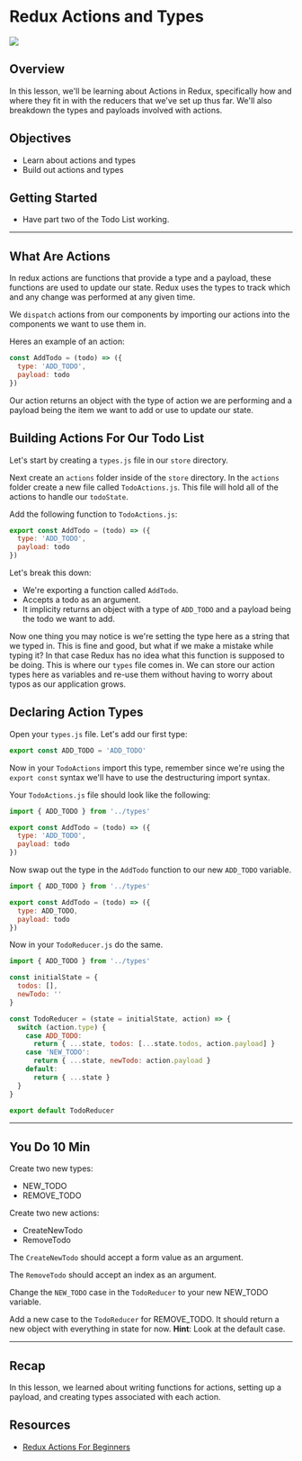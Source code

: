 # Redux Actions and Types

![](https://redux.js.org/img/tutorials/essentials/ReduxDataFlowDiagram.gif)

## Overview
In this lesson, we'll be learning about Actions in Redux, specifically how and where they fit in with the reducers that we've set up thus far. We'll also breakdown the types and payloads involved with actions.

## Objectives

- Learn about actions and types
- Build out actions and types


## Getting Started
- Have part two of the Todo List working.

___
## What Are Actions

In redux actions are functions that provide a type and a payload, these functions are used to update our state. Redux uses the types to track which and any change was performed at any given time.

We `dispatch` actions from our components by importing our actions into the components we want to use them in.

Heres an example of an action:

```js
const AddTodo = (todo) => ({
  type: 'ADD_TODO',
  payload: todo
})
```

Our action returns an object with the type of action we are performing and a payload being the item we want to add or use to update our state.

## Building Actions For Our Todo List

Let's start by creating a `types.js` file in our `store` directory.

Next create an `actions` folder inside of the `store` directory.
In the `actions` folder create a new file called `TodoActions.js`.
This file will hold all of the actions to handle our `todoState`.

Add the following function to `TodoActions.js`:

```js
export const AddTodo = (todo) => ({
  type: 'ADD_TODO',
  payload: todo
})
```

Let's break this down:

- We're exporting a function called `AddTodo`.
- Accepts a todo as an argument.
- It implicity returns an object with a type of `ADD_TODO` and a payload being the todo we want to add.

Now one thing you may notice is we're setting the type here as a string that we typed in. This is fine and good, but what if we make a mistake while typing it? In that case Redux has no idea what this function is supposed to be doing. This is where our `types` file comes in. We can store our action types here as variables and re-use them without having to worry about typos as our application grows.

## Declaring Action Types

Open your `types.js` file. Let's add our first type:

```js
export const ADD_TODO = 'ADD_TODO'
```

Now in your `TodoActions` import this type, remember since we're using the `export const` syntax we'll have to use the destructuring import syntax.

Your `TodoActions.js` file should look like the following:

```js
import { ADD_TODO } from '../types'

export const AddTodo = (todo) => ({
  type: 'ADD_TODO',
  payload: todo
})
```

Now swap out the type in the `AddTodo` function to our new `ADD_TODO` variable.

```js
import { ADD_TODO } from '../types'

export const AddTodo = (todo) => ({
  type: ADD_TODO,
  payload: todo
})
```

Now in your `TodoReducer.js` do the same.

```js
import { ADD_TODO } from '../types'

const initialState = {
  todos: [],
  newTodo: ''
}

const TodoReducer = (state = initialState, action) => {
  switch (action.type) {
    case ADD_TODO:
      return { ...state, todos: [...state.todos, action.payload] }
    case 'NEW_TODO':
      return { ...state, newTodo: action.payload }
    default:
      return { ...state }
  }
}

export default TodoReducer
```

___
## You Do 10 Min

Create two new types:

- NEW_TODO
- REMOVE_TODO

Create two new actions:

- CreateNewTodo
- RemoveTodo

The `CreateNewTodo` should accept a form value as an argument.

The `RemoveTodo` should accept an index as an argument.

Change the `NEW_TODO` case in the `TodoReducer` to your new NEW_TODO variable.

Add a new case to the `TodoReducer` for REMOVE_TODO. It should return a new object with everything in state for now. **Hint**: Look at the default case.

___
## Recap
In this lesson, we learned about writing functions for actions, setting up a payload, and creating types associated with each action.

## Resources
- [Redux Actions For Beginners](https://www.tutorialspoint.com/redux/redux_actions.htm)
